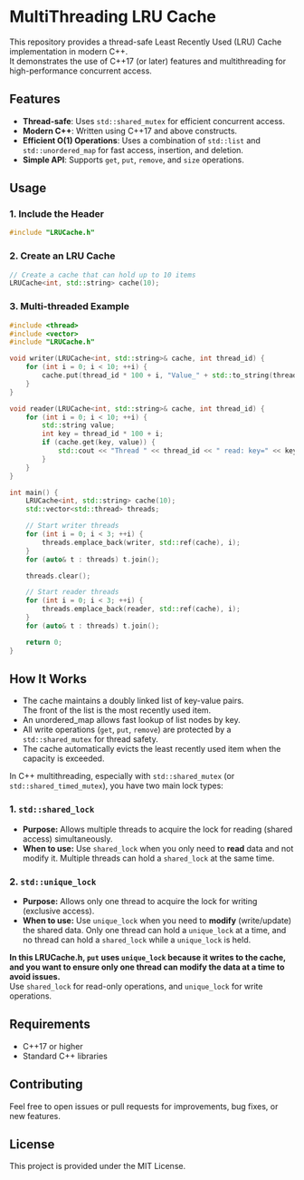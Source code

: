 # MultiThreading LRU Cache

This repository provides a thread-safe Least Recently Used (LRU) Cache implementation in modern C++.  
It demonstrates the use of C++17 (or later) features and multithreading for high-performance concurrent access.

## Features

- **Thread-safe**: Uses `std::shared_mutex` for efficient concurrent access.
- **Modern C++**: Written using C++17 and above constructs.
- **Efficient O(1) Operations**: Uses a combination of `std::list` and `std::unordered_map` for fast access, insertion, and deletion.
- **Simple API**: Supports `get`, `put`, `remove`, and `size` operations.

## Usage

### 1. Include the Header

```cpp
#include "LRUCache.h"
```

### 2. Create an LRU Cache

```cpp
// Create a cache that can hold up to 10 items
LRUCache<int, std::string> cache(10);
```

### 3. Multi-threaded Example

```cpp
#include <thread>
#include <vector>
#include "LRUCache.h"

void writer(LRUCache<int, std::string>& cache, int thread_id) {
    for (int i = 0; i < 10; ++i) {
        cache.put(thread_id * 100 + i, "Value_" + std::to_string(thread_id) + "_" + std::to_string(i));
    }
}

void reader(LRUCache<int, std::string>& cache, int thread_id) {
    for (int i = 0; i < 10; ++i) {
        std::string value;
        int key = thread_id * 100 + i;
        if (cache.get(key, value)) {
            std::cout << "Thread " << thread_id << " read: key=" << key << ", value=" << value << std::endl;
        }
    }
}

int main() {
    LRUCache<int, std::string> cache(10);
    std::vector<std::thread> threads;

    // Start writer threads
    for (int i = 0; i < 3; ++i) {
        threads.emplace_back(writer, std::ref(cache), i);
    }
    for (auto& t : threads) t.join();

    threads.clear();

    // Start reader threads
    for (int i = 0; i < 3; ++i) {
        threads.emplace_back(reader, std::ref(cache), i);
    }
    for (auto& t : threads) t.join();

    return 0;
}
```

## How It Works

- The cache maintains a doubly linked list of key-value pairs.  
  The front of the list is the most recently used item.
- An unordered_map allows fast lookup of list nodes by key.
- All write operations (`get`, `put`, `remove`) are protected by a `std::shared_mutex` for thread safety.
- The cache automatically evicts the least recently used item when the capacity is exceeded.

In C++ multithreading, especially with `std::shared_mutex` (or `std::shared_timed_mutex`), you have two main lock types:

### 1. `std::shared_lock`
- **Purpose:** Allows multiple threads to acquire the lock for reading (shared access) simultaneously.
- **When to use:** Use `shared_lock` when you only need to **read** data and not modify it. Multiple threads can hold a `shared_lock` at the same time.

### 2. `std::unique_lock`
- **Purpose:** Allows only one thread to acquire the lock for writing (exclusive access).
- **When to use:** Use `unique_lock` when you need to **modify** (write/update) the shared data. Only one thread can hold a `unique_lock` at a time, and no thread can hold a `shared_lock` while a `unique_lock` is held.


**In this LRUCache.h, `put` uses `unique_lock` because it writes to the cache, and you want to ensure only one thread can modify the data at a time to avoid issues.**  
Use `shared_lock` for read-only operations, and `unique_lock` for write operations.

## Requirements

- C++17 or higher
- Standard C++ libraries

## Contributing

Feel free to open issues or pull requests for improvements, bug fixes, or new features.

## License

This project is provided under the MIT License.
